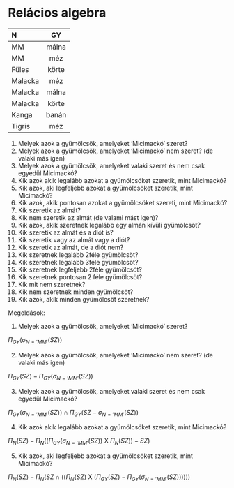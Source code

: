 # Relácios algebra

| N | GY |
| :---- | :----: |
| MM | málna |
| MM | méz |
| Füles | körte |
| Malacka | méz |
| Malacka | málna |
| Malacka | körte |
| Kanga | banán |
| Tigris | méz |

1. Melyek azok a gyümölcsök, amelyeket ’Micimackó’ szeret?
2. Melyek azok a gyümölcsök, amelyeket ’Micimackó’ nem szeret? (de valaki más igen)
3. Melyek azok a gyümölcsök, amelyeket valaki szeret és nem csak egyedül Micimackó?
4. Kik azok akik legalább azokat a gyümölcsöket szeretik, mint Micimackó?
5. Kik azok, aki legfeljebb azokat a gyümölcsöket szeretik, mint Micimackó?
6. Kik azok, akik pontosan azokat a gyümölcsöket szereti, mint Micimackó?
7. Kik szeretik az almát?
8. Kik nem szeretik az almát (de valami mást igen)?
9. Kik azok, akik szeretnek legalább egy almán kívüli gyümölcsöt?
10. Kik szeretik az almát és a diót is?
11. Kik szeretik vagy az almát vagy a diót?
12. Kik szeretik az almát, de a diót nem?
13. Kik szeretnek legalább 2féle gyümölcsöt?
14. Kik szeretnek legalább 3féle gyümölcsöt?
15. Kik szeretnek legfeljebb 2féle gyümölcsöt?
16. Kik szeretnek pontosan 2 féle gyümölcsöt?
17. Kik mit nem szeretnek?
18. Kik nem szeretnek minden gyümölcsöt?
19. Kik azok, akik minden gyümölcsöt szeretnek?

Megoldások:

1. Melyek azok a gyümölcsök, amelyeket ’Micimackó’ szeret?

$\Pi_{GY}(\sigma_{N='MM'}(SZ))$

2. Melyek azok a gyümölcsök, amelyeket ’Micimackó’ nem szeret? (de valaki más igen)

$\Pi_{GY}(SZ)-\Pi_{GY}(\sigma_{N='MM'}(SZ))$

3. Melyek azok a gyümölcsök, amelyeket valaki szeret és nem csak egyedül Micimackó?

$\Pi_{GY}(\sigma_{N='MM'}(SZ))\cap\Pi_{GY}(SZ-\sigma_{N='MM'}(SZ))$

4. Kik azok akik legalább azokat a gyümölcsöket szeretik, mint Micimackó?

$\Pi_N(SZ)-\Pi_N((\Pi_{GY}(\sigma_{N='MM'}(SZ))$ X $\Pi_{N}(SZ))-SZ)$

5. Kik azok, aki legfeljebb azokat a gyümölcsöket szeretik, mint Micimackó?

$\Pi_N(SZ)-\Pi_N(SZ\cap((\Pi_N(SZ)$ X $(\Pi_{GY}(SZ)-\Pi_{GY}(\sigma_{N='MM'}(SZ))))))$